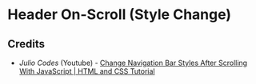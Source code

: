 # Header On-Scroll (Style Change)

## Credits

- _Julio Codes_ (Youtube) - [Change Navigation Bar Styles After Scrolling With JavaScript | HTML and CSS Tutorial](https://www.youtube.com/watch?v=vE4UuSzR5T0)
